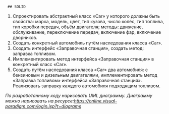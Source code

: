      ## SOLID

1. Спроектировать абстрактный класс «Car» у которого должны быть свойства: марка, модель, цвет, тип кузова, число колёс, тип топлива, тип коробки передач, объём двигателя; методы: движение, обслуживание, переключение передач, включение фар, включение дворников.
2. Создать конкретный автомобиль путём наследования класса «Car».
3. Создать интерфейс «Заправочная станция», создать метод: заправка топливом.
4. Имплементировать метод интерфейса «Заправочная станция» в конкретный класс «Car».
5. Создать путём наследования класса «Car» два автомобиля: с бензиновым и дизельным двигателями, имплементировать метод «Заправка топливом» интерфейса «Заправочная станция». Реализовать заправку каждого автомобиля подходящим топливом.

*По разработанному коду нарисовать UML диаграмму.
Диаграмму можно нарисовать на ресурсе:https://online.visual-paradigm.com/login.jsp?t=diagrams*
